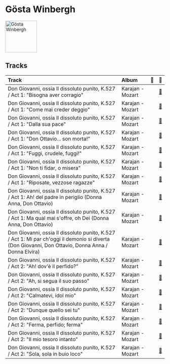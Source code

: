 
# Gösta Winbergh


<img src="https://i.scdn.co/image/ab67616d0000b27307fce56f4c634feb8fce7925" alt="Gösta Winbergh" width="100" />

## Tracks

| Track                                                                                                                                               | Album            | 💚   | 🔗                                                          |
|:----------------------------------------------------------------------------------------------------------------------------------------------------|:-----------------|:----|:-----------------------------------------------------------|
| Don Giovanni, ossia Il dissoluto punito, K.527 / Act 1: "Bisogna aver corragio"                                                                     | Karajan - Mozart |     | [🔗](https://open.spotify.com/track/31csdMBGRWBv8B4d4MPoPH) |
| Don Giovanni, ossia Il dissoluto punito, K.527 / Act 1: "Come mai creder deggio"                                                                    | Karajan - Mozart |     | [🔗](https://open.spotify.com/track/69fsDjLwO5z0haJYtVFoTS) |
| Don Giovanni, ossia Il dissoluto punito, K.527 / Act 1: "Dalla sua pace"                                                                            | Karajan - Mozart |     | [🔗](https://open.spotify.com/track/0CruzLuI3b1i3UNWonWgRl) |
| Don Giovanni, ossia Il dissoluto punito, K.527 / Act 1: "Don Ottavio... son morta!"                                                                 | Karajan - Mozart |     | [🔗](https://open.spotify.com/track/4kAXstz4cmK8ASkIaTHKm2) |
| Don Giovanni, ossia Il dissoluto punito, K.527 / Act 1: "Fuggi, crudele, fuggi!"                                                                    | Karajan - Mozart |     | [🔗](https://open.spotify.com/track/5DqayrA1pCT6n9iFHZJGdB) |
| Don Giovanni, ossia Il dissoluto punito, K.527 / Act 1: "Non ti fidar, o misera"                                                                    | Karajan - Mozart |     | [🔗](https://open.spotify.com/track/7ij54Q1wTm0QBH2Iuyuzcp) |
| Don Giovanni, ossia Il dissoluto punito, K.527 / Act 1: "Riposate, vezzose ragazze"                                                                 | Karajan - Mozart |     | [🔗](https://open.spotify.com/track/6Sohzola6cS3cfuyInhKMT) |
| Don Giovanni, ossia Il dissoluto punito, K.527 / Act 1: Ah! del padre in periglio (Donna Anna, Don Ottavio)                                         | Karajan - Mozart |     | [🔗](https://open.spotify.com/track/0Dj578Jng8MbVId0HVWdPy) |
| Don Giovanni, ossia Il dissoluto punito, K.527 / Act 1: Ma qual mai s'offre, oh Dei (Donna Anna, Don Ottavio)                                       | Karajan - Mozart |     | [🔗](https://open.spotify.com/track/2pqDFtILvrLMLHdmrE7mV4) |
| Don Giovanni, ossia Il dissoluto punito, K.527 / Act 1: Mi par ch'oggi il demonio si diverta (Don Giovanni, Don Ottavio, Donna Anna / Donna Elvira) | Karajan - Mozart |     | [🔗](https://open.spotify.com/track/71gH1GB6MkzR7OO9WMNthx) |
| Don Giovanni, ossia Il dissoluto punito, K.527 / Act 2: "Ah! dov'è il perfido?"                                                                     | Karajan - Mozart |     | [🔗](https://open.spotify.com/track/0ylE9InBHTAKJiMqbKfgfl) |
| Don Giovanni, ossia Il dissoluto punito, K.527 / Act 2: "Ah, si segua il suo passo"                                                                 | Karajan - Mozart |     | [🔗](https://open.spotify.com/track/6ZPlf3DbSle7zTONOpnJu1) |
| Don Giovanni, ossia Il dissoluto punito, K.527 / Act 2: "Calmatevi, idol mio"                                                                       | Karajan - Mozart |     | [🔗](https://open.spotify.com/track/5LapbQvesBKJLgCE2cbCmT) |
| Don Giovanni, ossia Il dissoluto punito, K.527 / Act 2: "Dunque quello sei tu"                                                                      | Karajan - Mozart |     | [🔗](https://open.spotify.com/track/4fK49UwNnExs2kGY3B1Vl8) |
| Don Giovanni, ossia Il dissoluto punito, K.527 / Act 2: "Ferma, perfido; ferma"                                                                     | Karajan - Mozart |     | [🔗](https://open.spotify.com/track/040xL94dE9YLnfUc0NBTPL) |
| Don Giovanni, ossia Il dissoluto punito, K.527 / Act 2: "Il mio tesoro intanto"                                                                     | Karajan - Mozart |     | [🔗](https://open.spotify.com/track/46PiSp6ZWLAp1G3skuTUBj) |
| Don Giovanni, ossia Il dissoluto punito, K.527 / Act 2: "Sola, sola in buio loco"                                                                   | Karajan - Mozart |     | [🔗](https://open.spotify.com/track/3yRhW1f9cuDzfIl8tJK0S9) |